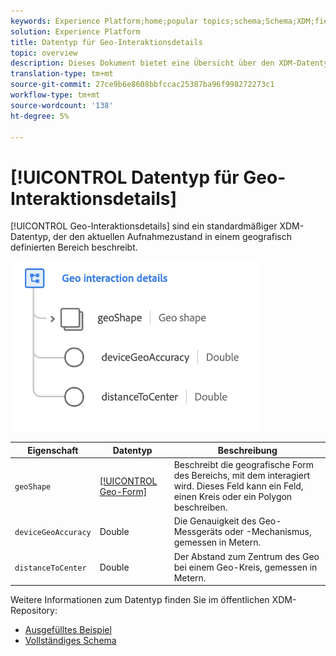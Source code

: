 ```yaml
---
keywords: Experience Platform;home;popular topics;schema;Schema;XDM;fields;schemas;Schemas;beacon;interaction details;datatype;data-type;data type;
solution: Experience Platform
title: Datentyp für Geo-Interaktionsdetails
topic: overview
description: Dieses Dokument bietet eine Übersicht über den XDM-Datentyp für Geo-Interaktionsdetails.
translation-type: tm+mt
source-git-commit: 27ce9b6e8608bbfccac25387ba96f998272273c1
workflow-type: tm+mt
source-wordcount: '138'
ht-degree: 5%

---
```



# [!UICONTROL Datentyp für Geo-Interaktionsdetails]

[!UICONTROL Geo-Interaktionsdetails] sind ein standardmäßiger XDM-Datentyp, der den aktuellen Aufnahmezustand in einem geografisch definierten Bereich beschreibt.

<img src="../images/data-types/geo-interaction-details.png" width="400" /><br />

| Eigenschaft | Datentyp | Beschreibung |
| --- | --- | --- |
| `geoShape` | [[!UICONTROL Geo-Form]](./geo-shape.md) | Beschreibt die geografische Form des Bereichs, mit dem interagiert wird. Dieses Feld kann ein Feld, einen Kreis oder ein Polygon beschreiben. |
| `deviceGeoAccuracy` | Double | Die Genauigkeit des Geo-Messgeräts oder -Mechanismus, gemessen in Metern. |
| `distanceToCenter` | Double | Der Abstand zum Zentrum des Geo bei einem Geo-Kreis, gemessen in Metern. |

Weitere Informationen zum Datentyp finden Sie im öffentlichen XDM-Repository:

* [Ausgefülltes Beispiel](https://github.com/adobe/xdm/blob/master/components/datatypes/geo-interaction-details.example.1.json)
* [Vollständiges Schema](https://github.com/adobe/xdm/blob/master/components/datatypes/geo-interaction-details.schema.json)
